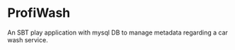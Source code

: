 # ProfiWash
An SBT play application with mysql DB to manage metadata regarding a car wash service. 
